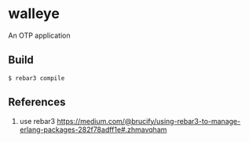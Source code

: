 walleye
=====

An OTP application

Build
-----

    $ rebar3 compile


## References

1. use rebar3 https://medium.com/@brucify/using-rebar3-to-manage-erlang-packages-282f78adff1e#.zhmavqham
